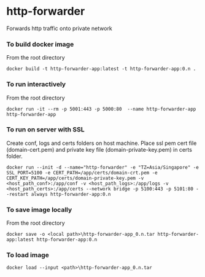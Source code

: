 # http-forwarder
Forwards http traffic onto private network

### To build docker image
From the root directory
```
docker build -t http-forwarder-app:latest -t http-forwarder-app:0.n .
```

### To run interactively
From the root directory
```
docker run -it --rm -p 5001:443 -p 5000:80  --name http-forwarder-app http-forwarder-app
```

### To run on server with SSL
Create conf, logs and certs folders on host machine. Place ssl pem cert file (domain-cert.pem) and private key file (domain-private-key.pem) in certs folder. 
```
docker run --init -d --name="http-forwarder" -e "TZ=Asia/Singapore" -e SSL_PORT=5100 -e CERT_PATH=/app/certs/domain-crt.pem -e CERT_KEY_PATH=/app/certs/domain-private-key.pem -v <host_path_conf>:/app/conf -v <host_path_logs>:/app/logs -v <host_path_certs>:/app/certs --network bridge -p 5100:443 -p 5101:80 --restart always http-forwarder-app:0.n
```

### To save image locally
From the root directory
```
docker save -o <local path>\http-forwarder-app_0.n.tar http-forwarder-app:latest http-forwarder-app:0.n
```

### To load image
```
docker load --input <path>\http-forwarder-app_0.n.tar
```
